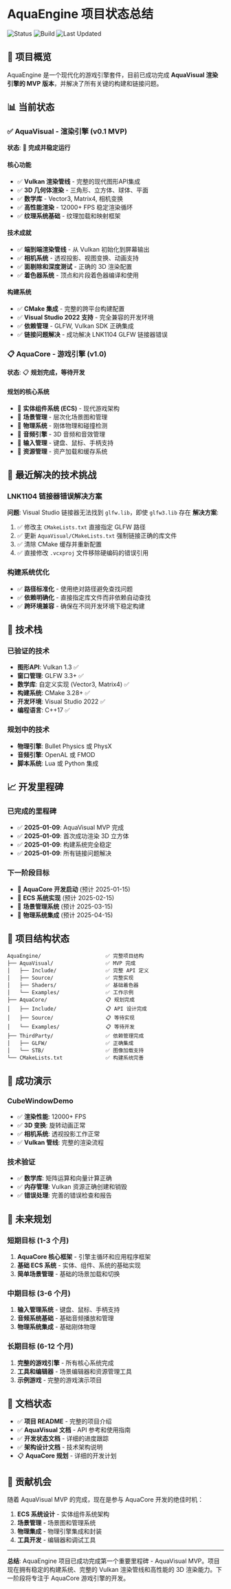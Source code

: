 # AquaEngine 项目状态总结

![Status](https://img.shields.io/badge/status-MVP%20Complete%20%26%20Stable-brightgreen.svg)
![Build](https://img.shields.io/badge/build-passing-brightgreen.svg)
![Last Updated](https://img.shields.io/badge/last%20updated-2025--01--09-blue.svg)

## 🎯 项目概览

AquaEngine 是一个现代化的游戏引擎套件，目前已成功完成 **AquaVisual 渲染引擎的 MVP 版本**，并解决了所有关键的构建和链接问题。

## 📊 当前状态

### ✅ AquaVisual - 渲染引擎 (v0.1 MVP)
**状态**: 🎉 **完成并稳定运行**

#### 核心功能
- ✅ **Vulkan 渲染管线** - 完整的现代图形API集成
- ✅ **3D 几何体渲染** - 三角形、立方体、球体、平面
- ✅ **数学库** - Vector3, Matrix4, 相机变换
- ✅ **高性能渲染** - 12000+ FPS 稳定渲染循环
- ✅ **纹理系统基础** - 纹理加载和映射框架

#### 技术成就
- ✅ **端到端渲染管线** - 从 Vulkan 初始化到屏幕输出
- ✅ **相机系统** - 透视投影、视图变换、动画支持
- ✅ **面剔除和深度测试** - 正确的 3D 渲染配置
- ✅ **着色器系统** - 顶点和片段着色器编译和使用

#### 构建系统
- ✅ **CMake 集成** - 完整的跨平台构建配置
- ✅ **Visual Studio 2022 支持** - 完全兼容的开发环境
- ✅ **依赖管理** - GLFW, Vulkan SDK 正确集成
- ✅ **链接问题解决** - 成功解决 LNK1104 GLFW 链接器错误

### 📋 AquaCore - 游戏引擎 (v1.0)
**状态**: 📋 **规划完成，等待开发**

#### 规划的核心系统
- 🔄 **实体组件系统 (ECS)** - 现代游戏架构
- 🔄 **场景管理** - 层次化场景图和管理
- 🔄 **物理系统** - 刚体物理和碰撞检测
- 🔄 **音频引擎** - 3D 音频和音效管理
- 🔄 **输入管理** - 键盘、鼠标、手柄支持
- 🔄 **资源管理** - 资产加载和缓存系统

## 🔧 最近解决的技术挑战

### LNK1104 链接器错误解决方案
**问题**: Visual Studio 链接器无法找到 `glfw.lib`，即使 `glfw3.lib` 存在
**解决方案**:
1. ✅ 修改主 `CMakeLists.txt` 直接指定 GLFW 路径
2. ✅ 更新 `AquaVisual/CMakeLists.txt` 强制链接正确的库文件
3. ✅ 清除 CMake 缓存并重新配置
4. ✅ 直接修改 `.vcxproj` 文件移除硬编码的错误引用

### 构建系统优化
- ✅ **路径标准化** - 使用绝对路径避免查找问题
- ✅ **依赖明确化** - 直接指定库文件而非依赖自动查找
- ✅ **跨环境兼容** - 确保在不同开发环境下稳定构建

## 🚀 技术栈

### 已验证的技术
- **图形API**: Vulkan 1.3 ✅
- **窗口管理**: GLFW 3.3+ ✅
- **数学库**: 自定义实现 (Vector3, Matrix4) ✅
- **构建系统**: CMake 3.28+ ✅
- **开发环境**: Visual Studio 2022 ✅
- **编程语言**: C++17 ✅

### 规划中的技术
- **物理引擎**: Bullet Physics 或 PhysX
- **音频引擎**: OpenAL 或 FMOD
- **脚本系统**: Lua 或 Python 集成

## 📈 开发里程碑

### 已完成的里程碑
- ✅ **2025-01-09**: AquaVisual MVP 完成
- ✅ **2025-01-09**: 首次成功渲染 3D 立方体
- ✅ **2025-01-09**: 构建系统完全稳定
- ✅ **2025-01-09**: 所有链接问题解决

### 下一阶段目标
- 🎯 **AquaCore 开发启动** (预计 2025-01-15)
- 🎯 **ECS 系统实现** (预计 2025-02-15)
- 🎯 **场景管理系统** (预计 2025-03-15)
- 🎯 **物理系统集成** (预计 2025-04-15)

## 📁 项目结构状态

```
AquaEngine/                     ✅ 完整项目结构
├── AquaVisual/                 ✅ MVP 完成
│   ├── Include/                ✅ 完整 API 定义
│   ├── Source/                 ✅ 完整实现
│   ├── Shaders/                ✅ 基础着色器
│   └── Examples/               ✅ 工作示例
├── AquaCore/                   📋 规划完成
│   ├── Include/                📋 API 设计完成
│   ├── Source/                 📋 等待实现
│   └── Examples/               📋 等待开发
├── ThirdParty/                 ✅ 依赖管理完成
│   ├── GLFW/                   ✅ 正确集成
│   └── STB/                    ✅ 图像加载支持
└── CMakeLists.txt              ✅ 构建系统完善
```

## 🎉 成功演示

### CubeWindowDemo
- ✅ **渲染性能**: 12000+ FPS
- ✅ **3D 变换**: 旋转动画正常
- ✅ **相机系统**: 透视投影工作正常
- ✅ **Vulkan 管线**: 完整的渲染流程

### 技术验证
- ✅ **数学库**: 矩阵运算和向量计算正确
- ✅ **内存管理**: Vulkan 资源正确创建和销毁
- ✅ **错误处理**: 完善的错误检查和报告

## 🔮 未来规划

### 短期目标 (1-3 个月)
1. **AquaCore 核心框架** - 引擎主循环和应用程序框架
2. **基础 ECS 系统** - 实体、组件、系统的基础实现
3. **简单场景管理** - 基础的场景加载和切换

### 中期目标 (3-6 个月)
1. **输入管理系统** - 键盘、鼠标、手柄支持
2. **音频系统基础** - 基础音频播放和管理
3. **物理系统集成** - 基础刚体物理

### 长期目标 (6-12 个月)
1. **完整的游戏引擎** - 所有核心系统完成
2. **工具和编辑器** - 场景编辑器和资源管理工具
3. **示例游戏** - 完整的游戏演示项目

## 📄 文档状态

- ✅ **项目 README** - 完整的项目介绍
- ✅ **AquaVisual 文档** - API 参考和使用指南
- ✅ **开发状态文档** - 详细的进度跟踪
- ✅ **架构设计文档** - 技术架构说明
- 📋 **AquaCore 规划** - 详细的开发计划

## 🤝 贡献机会

随着 AquaVisual MVP 的完成，现在是参与 AquaCore 开发的绝佳时机：

1. **ECS 系统设计** - 实体组件系统架构
2. **场景管理** - 场景图和管理系统
3. **物理集成** - 物理引擎集成和封装
4. **工具开发** - 编辑器和调试工具

---

**总结**: AquaEngine 项目已成功完成第一个重要里程碑 - AquaVisual MVP。项目现在拥有稳定的构建系统、完整的 Vulkan 渲染管线和高性能的 3D 渲染能力。下一阶段将专注于 AquaCore 游戏引擎的开发。